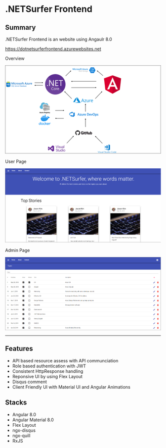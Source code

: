 # .NETSurfer Frontend

## Summary

.NETSurfer Frontend is an website using Angaulr 8.0

https://dotnetsurferfrontend.azurewebsites.net

Overview

![Alt text](https://github.com/kims07231992/DotNetSurfer_Frontend/blob/master/README_Picture1.PNG)

User Page

![Alt text](https://github.com/kims07231992/DotNetSurfer_Frontend/blob/master/README_Picture2.PNG)


Admin Page

![Alt text](https://github.com/kims07231992/DotNetSurfer_Frontend/blob/master/README_Picture3.PNG)

----------------------------------------------------------------------------------------------------------------

## Features

* API based resource assess with API communciation
* Role based authentication with JWT
* Consistent HttpResponse handling
* Reponsive UI by using Flex Layout
* Disqus comment 
* Client Friendly UI with Material UI and Angular Animations
 
## Stacks

* Angular 8.0
* Angular Material 8.0
* Flex Layout
* ngx-disqus
* ngx-quill
* RxJS